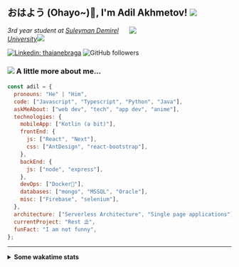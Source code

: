 <h2>おはよう (Ohayo~)👋, I'm Adil Akhmetov! <img src="https://media.giphy.com/media/12oufCB0MyZ1Go/giphy.gif" width="50"></h2>
<img align='right' src="https://external-content.duckduckgo.com/iu/?u=https%3A%2F%2Fmedia1.tenor.com%2Fimages%2Fb1161faa8a0e620b2dc62341f8838b30%2Ftenor.gif%3Fitemid%3D13405588&f=1&nofb=1" width="230">
<p><em>3rd year student at <a href="https://sdu.edu.kz/">Suleyman Demirel University</a><img src="https://media.giphy.com/media/WUlplcMpOCEmTGBtBW/giphy.gif" width="30"> 
</em></p>

<!-- ![Twitter Follow](https://img.shields.io/twitter/follow/misteranmol?label=Follow) -->

[![Linkedin: thaianebraga](https://img.shields.io/badge/-adildev-blue?style=flat-square&logo=Linkedin&logoColor=white&link=https://www.linkedin.com/in/adildev/)](https://www.linkedin.com/in/adildev/)
![GitHub followers](https://img.shields.io/github/followers/alphakennybudy?label=Follow&style=social)

### <img src="https://media.giphy.com/media/VgCDAzcKvsR6OM0uWg/giphy.gif" width="50"> A little more about me...

```javascript
const adil = {
  pronouns: "He" | "Him",
  code: ["Javascript", "Typescript", "Python", "Java"],
  askMeAbout: ["web dev", "tech", "app dev", "anime"],
  technologies: {
    mobileApp: ["Kotlin (a bit)"],
    frontEnd: {
      js: ["React", "Next"],
      css: ["AntDesign", "react-bootstrap"],
    },
    backEnd: {
      js: ["node", "express"],
    },
    devOps: ["Docker🐳"],
    databases: ["mongo", "MSSQL", "Oracle"],
    misc: ["Firebase", "selenium"],
  },
  architecture: ["Serverless Architecture", "Single page applications"],
  currentProject: "Rest ⛱",
  funFact: "I am not funny",
};
```

---

<details>
<summary><b>Some wakatime stats</b><br></summary>
<div>

<!--START_SECTION:waka-->
![Profile Views](http://img.shields.io/badge/Profile%20Views-16-blue)

![Lines of code](https://img.shields.io/badge/From%20Hello%20World%20I%27ve%20Written-13.7%20million%20lines%20of%20code-blue)

**🐱 My Github Data** 

> 🏆 573 Contributions in the Year 2020
 > 
> 📦 35.8 kB Used in Github's Storage 
 > 
> 💼 Opted to Hire
 > 
> 📜 17 Public Repositories
 > 
> 🔑 6 Private Repositories 

**I'm an Early 🐤** 

```text
🌞 Morning    12 commits     █░░░░░░░░░░░░░░░░░░░░░░░░   3.7% 
🌆 Daytime    169 commits    █████████████░░░░░░░░░░░░   52.16% 
🌃 Evening    127 commits    █████████░░░░░░░░░░░░░░░░   39.2% 
🌙 Night      16 commits     █░░░░░░░░░░░░░░░░░░░░░░░░   4.94%

```
📅 **I'm Most Productive on Saturday** 

```text
Monday       28 commits     ██░░░░░░░░░░░░░░░░░░░░░░░   8.64% 
Tuesday      59 commits     ████░░░░░░░░░░░░░░░░░░░░░   18.21% 
Wednesday    21 commits     █░░░░░░░░░░░░░░░░░░░░░░░░   6.48% 
Thursday     45 commits     ███░░░░░░░░░░░░░░░░░░░░░░   13.89% 
Friday       22 commits     █░░░░░░░░░░░░░░░░░░░░░░░░   6.79% 
Saturday     87 commits     ██████░░░░░░░░░░░░░░░░░░░   26.85% 
Sunday       62 commits     ████░░░░░░░░░░░░░░░░░░░░░   19.14%

```


📊 **This Week I Spent My Time On** 

```text
⌚︎ Time Zone: Asia/Almaty

💬 Programming Languages: 
JavaScript               1 hr 1 min          ██████████░░░░░░░░░░░░░░░   41.02% 
JSON                     23 mins             ████░░░░░░░░░░░░░░░░░░░░░   15.88% 
Markdown                 22 mins             ███░░░░░░░░░░░░░░░░░░░░░░   15.23% 
Other                    16 mins             ██░░░░░░░░░░░░░░░░░░░░░░░   10.99% 
Docker                   14 mins             ██░░░░░░░░░░░░░░░░░░░░░░░   9.8%

🔥 Editors: 
VS Code                  2 hrs 14 mins       ██████████████████████░░░   89.52% 
Fish                     15 mins             ██░░░░░░░░░░░░░░░░░░░░░░░   10.48% 
Sublime Text             0 secs              ░░░░░░░░░░░░░░░░░░░░░░░░░   0.0%

🐱‍💻 Projects: 
waifu.pics               2 hrs               ████████████████████░░░░░   80.06% 
Terminal                 15 mins             ██░░░░░░░░░░░░░░░░░░░░░░░   10.48% 
onelab-site              14 mins             ██░░░░░░░░░░░░░░░░░░░░░░░   9.42% 
Unknown Project          0 secs              ░░░░░░░░░░░░░░░░░░░░░░░░░   0.04%

💻 Operating System: 
Linux                    2 hrs 16 mins       ██████████████████████░░░   91.33% 
Windows                  13 mins             ██░░░░░░░░░░░░░░░░░░░░░░░   8.67%

```

**I Mostly Code in JavaScript** 

```text
JavaScript               9 repos             █████████░░░░░░░░░░░░░░░░   39.13% 
TypeScript               4 repos             ████░░░░░░░░░░░░░░░░░░░░░   17.39% 
HTML                     3 repos             ███░░░░░░░░░░░░░░░░░░░░░░   13.04% 
Java                     2 repos             ██░░░░░░░░░░░░░░░░░░░░░░░   8.7% 
Kotlin                   1 repos             █░░░░░░░░░░░░░░░░░░░░░░░░   4.35%

```


**Timeline**

![Chart not found](https://github.com/AlphaKennyBudy/AlphaKennyBudy/blob/master/charts/bar_graph.png) 


<!--END_SECTION:waka-->
</div>
</details>
